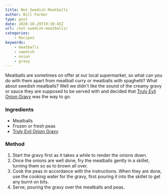 ```yaml
---
title: Not Swedish Meatballs
author: Bill Farmer
type: post
date: 2020-10-29T19:38:45Z
url: /not-swedish-meatballs/
categories:
    - Recipes
keywords:
    - meatballs
    - swedish
    - onion
    - gravy
---
```


Meatballs are sometimes on offer at our local supermarket, so what can
you do with them apart from meatball curry or meatballs with
spaghetti? What about swedish meatballs? Well we didn't like the sound
of the creamy gravy or sauce they are supposed to be served with and
decided that [Truly Evil Onion Gravy][1] was the way to go.

### Ingredients

 * Meatballs
 * Frozen or fresh peas
 * [Truly Evil Onion Gravy][1]

### Method

 1. Start the gravy first as it takes a while to render the onions down.
 2. Once the onions are well done, fry the meatballs gently in a
    skillet, turning them so as to brown all over.
 3. Cook the peas in accordance with the instructions. When they are
    done, use the cooking water for the gravy, first pouring it into
    the skillet to get any burnt on bits.
  4. Serve, pouring the gravy over the meatballs and peas.

 [1]: truly-evil-onion-gravy
